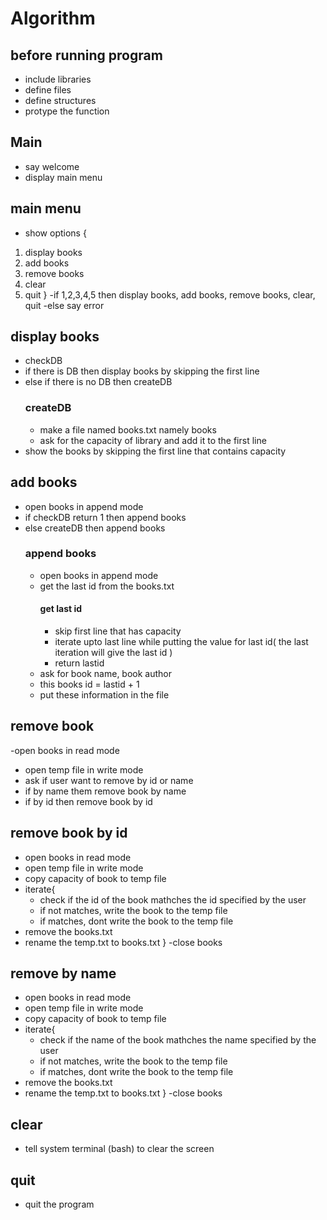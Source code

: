 # Algorithm
## before running program
- include libraries
- define files 
- define structures
- protype the function
## Main
- say welcome 
- display main menu

## main menu 
- show options
{
1. display books
2. add books 
3. remove books
4. clear
5. quit
}
-if 1,2,3,4,5 then  display books, add books, remove books, clear, quit
-else say error

## display books
- checkDB
- if there is DB then display books by skipping the first line
- else if there is no DB then createDB
	### createDB
	- make a file named books.txt namely books
	- ask for the capacity of library and add it to the first line
- show the books by skipping the first line that contains capacity

## add books
- open books in append mode
- if checkDB return 1 then append books 
- else createDB then append books
	### append books
	- open books in append mode
	- get the last id from the books.txt
		#### get last id 
		- skip first line that has capacity 
		- iterate upto last line while putting the value for last id( 
		  the last  iteration will give the last id )
		 - return lastid 
	- ask for book name, book author 
	- this books id = lastid + 1 
	- put these information in the file 

## remove book
-open books in read mode 
- open temp file in write mode 
- ask if user want to remove by id or name
- if by name them remove book by name 
- if by id then remove book by id

## remove book by id 
- open books in read mode 
- open temp file in write mode 
- copy capacity of book to temp file
- iterate{
	- check if the id of the book mathches the id specified by the user
	- if not matches, write the book to the temp file 
	- if matches, dont write the book to the temp file
- remove the books.txt 
- rename the temp.txt to books.txt
}
-close books 

## remove by name 
- open books in read mode 
- open temp file in write mode 
- copy capacity of book to temp file
- iterate{
	- check if the name of the book mathches the name specified by the user
	- if not matches, write the book to the temp file 
	- if matches, dont write the book to the temp file
- remove the books.txt 
- rename the temp.txt to books.txt
}
-close books 

## clear
- tell system terminal (bash) to clear the screen 

## quit 
- quit the program
